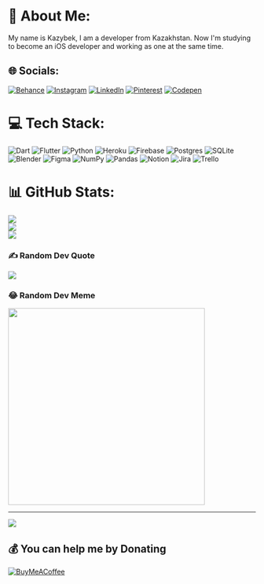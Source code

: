 # 💫 About Me:
My name is Kazybek, I am a developer from Kazakhstan. Now I'm studying to become an iOS developer and working as one at the same time.


## 🌐 Socials:
[![Behance](https://img.shields.io/badge/Behance-1769ff?logo=behance&logoColor=white)](https://behance.net/wersomd) [![Instagram](https://img.shields.io/badge/Instagram-%23E4405F.svg?logo=Instagram&logoColor=white)](https://instagram.com/wersomd) [![LinkedIn](https://img.shields.io/badge/LinkedIn-%230077B5.svg?logo=linkedin&logoColor=white)](https://linkedin.com/in/wersomd) [![Pinterest](https://img.shields.io/badge/Pinterest-%23E60023.svg?logo=Pinterest&logoColor=white)](https://pinterest.com/wersomd) [![Codepen](https://img.shields.io/badge/Codepen-000000?style=for-the-badge&logo=codepen&logoColor=white)](https://codepen.io/wersomd) 

# 💻 Tech Stack:
![Dart](https://img.shields.io/badge/dart-%230175C2.svg?style=flat-square&logo=dart&logoColor=white) ![Flutter](https://img.shields.io/badge/Flutter-%2302569B.svg?style=flat-square&logo=Flutter&logoColor=white) ![Python](https://img.shields.io/badge/python-3670A0?style=flat-square&logo=python&logoColor=ffdd54) ![Heroku](https://img.shields.io/badge/heroku-%23430098.svg?style=flat-square&logo=heroku&logoColor=white) ![Firebase](https://img.shields.io/badge/Firebase-039BE5?style=flat-square&logo=Firebase&logoColor=white) ![Postgres](https://img.shields.io/badge/postgres-%23316192.svg?style=flat-square&logo=postgresql&logoColor=white) ![SQLite](https://img.shields.io/badge/sqlite-%2307405e.svg?style=flat-square&logo=sqlite&logoColor=white) ![Blender](https://img.shields.io/badge/blender-%23F5792A.svg?style=flat-square&logo=blender&logoColor=white) ![Figma](https://img.shields.io/badge/figma-%23F24E1E.svg?style=flat-square&logo=figma&logoColor=white) ![NumPy](https://img.shields.io/badge/numpy-%23013243.svg?style=flat-square&logo=numpy&logoColor=white) ![Pandas](https://img.shields.io/badge/pandas-%23150458.svg?style=flat-square&logo=pandas&logoColor=white) ![Notion](https://img.shields.io/badge/Notion-%23000000.svg?style=flat-square&logo=notion&logoColor=white) ![Jira](https://img.shields.io/badge/jira-%230A0FFF.svg?style=flat-square&logo=jira&logoColor=white) ![Trello](https://img.shields.io/badge/Trello-%23026AA7.svg?style=flat-square&logo=Trello&logoColor=white)
# 📊 GitHub Stats:
![](https://github-readme-stats.vercel.app/api?username=wersomd&theme=gotham&hide_border=false&include_all_commits=true&count_private=false)<br/>
![](https://github-readme-streak-stats.herokuapp.com/?user=wersomd&theme=gotham&hide_border=false)<br/>
![](https://github-readme-stats.vercel.app/api/top-langs/?username=wersomd&theme=gotham&hide_border=false&include_all_commits=true&count_private=false&layout=compact)

### ✍️ Random Dev Quote
![](https://quotes-github-readme.vercel.app/api?type=vetical&theme=tokyonight)

### 😂 Random Dev Meme
<img src='https://randommeme-five.vercel.app/' style="height: 400px;"/>

---
[![](https://visitcount.itsvg.in/api?id=wersomd&icon=1&color=11)](https://visitcount.itsvg.in)

  ## 💰 You can help me by Donating
  [![BuyMeACoffee](https://img.shields.io/badge/Buy%20Me%20a%20Coffee-ffdd00?style=for-the-badge&logo=buy-me-a-coffee&logoColor=black)](https://buymeacoffee.com/wersomd) 

  
<!-- Proudly created with GPRM ( https://gprm.itsvg.in ) -->
